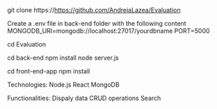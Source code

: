 git clone https://https://github.com/AndreiaLazea/Evaluation

Create a .env file in back-end folder with the following content
MONGODB_URI=mongodb://localhost:27017/yourdbname
PORT=5000

cd Evaluation

cd back-end
npm install
node server.js

cd front-end-app
npm install

Technologies:
Node.js 
React 
MongoDB

Functionalities:
Dispaly data
CRUD operations
Search
